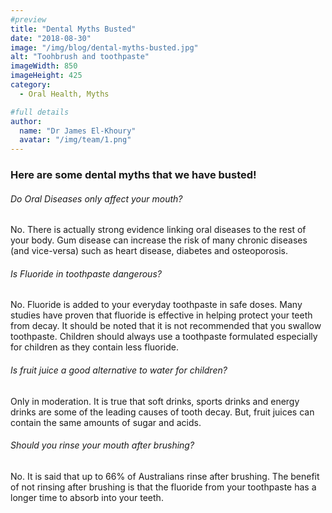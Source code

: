 ```yaml
---
#preview
title: "Dental Myths Busted"
date: "2018-08-30"
image: "/img/blog/dental-myths-busted.jpg"
alt: "Toohbrush and toothpaste"
imageWidth: 850
imageHeight: 425
category:
  - Oral Health, Myths

#full details
author:
  name: "Dr James El-Khoury"
  avatar: "/img/team/1.png"
---
```


### Here are some dental myths that we have busted!

###### Do Oral Diseases only affect your mouth?

No. There is actually strong evidence linking oral diseases to the rest of your body. Gum disease can increase the risk of many chronic diseases (and vice-versa) such as heart disease, diabetes and osteoporosis.

###### Is Fluoride in toothpaste dangerous?

No. Fluoride is added to your everyday toothpaste in safe doses. Many studies have proven that fluoride is effective in helping protect your teeth from decay. It should be noted that it is not recommended that you swallow toothpaste. Children should always use a toothpaste formulated especially for children as they contain less fluoride.

###### Is fruit juice a good alternative to water for children?

Only in moderation. It is true that soft drinks, sports drinks and energy drinks are some of the leading causes of tooth decay. But, fruit juices can contain the same amounts of sugar and acids.

###### Should you rinse your mouth after brushing?

No. It is said that up to 66% of Australians rinse after brushing. The benefit of not rinsing after brushing is that the fluoride from your toothpaste has a longer time to absorb into your teeth.
